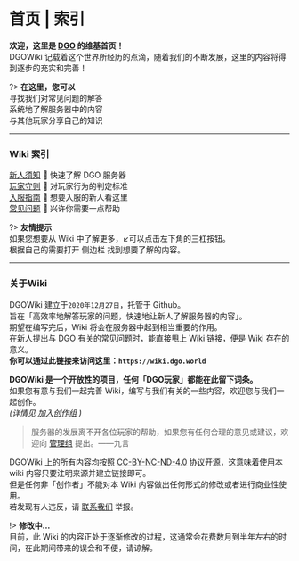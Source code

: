 <!-- index -->

# 首页 | 索引

 **欢迎，这里是 [DGO](notice/about) 的维基首页！** <br/>
DGOWiki 记载着这个世界所经历的点滴，随着我们的不断发展，这里的内容将得到逐步的充实和完善！

?> **在这里，您可以** <br/>
  寻找我们对常见问题的解答<br/>
  系统地了解服务器中的内容<br/>
  与其他玩家分享自己的知识

---

### Wiki 索引

[新人须知](notice/server) 📢 快速了解 DGO 服务器<br/>
[玩家守则](notice/rules) 📜 对玩家行为的判定标准<br/>
[入服指南](guide/join) 🧭 想要入服的新人看这里<br/>
[常见问题](_404) 🙋 兴许你需要一点帮助

?> **友情提示** <br/>
如果您想要从 Wiki 中了解更多，↙️可以点击左下角的三杠按钮。<br/>
根据自己的需要打开 <kbd>侧边栏</kbd> 找到想要了解的内容。

---

### 关于Wiki

DGOWiki 建立于`2020年12月27日`，托管于 Github。<br/>
旨在「高效率地解答玩家的问题，快速地让新人了解服务器的内容」。<br/>
期望在编写完后，Wiki 将会在服务器中起到相当重要的作用。<br/>
在新人提出与 DGO 有关的常见问题时，能直接甩上 Wiki 链接，便是 Wiki 存在的意义。<br/>
 **你可以通过此链接来访问这里：`https://wiki.dgo.world`** 
 
 **DGOWiki 是一个开放性的项目，任何「DGO玩家」都能在此留下词条。** <br/>
如果您有意与我们一起完善 Wiki，编写与我们有关的一些内容，欢迎您与我们一起创作。<br/>
*(详情见 [加入创作组](other/joinCreation) )* 

> 服务器的发展离不开各位玩家的帮助，如果您有任何合理的意见或建议，欢迎向 [管理组]() 提出。——九言

DGOWiki 上的所有内容均按照 [CC-BY-NC-ND-4.0](https://creativecommons.org/licenses/by-nc-nd/4.0/) 协议开源，这意味着使用本 wiki 内容只要注明来源并建立链接即可。<br/>
但是任何非「创作者」不能对本 Wiki 内容做出任何形式的修改或者进行商业性使用。<br/>
若发现有人违反，请 [联系我们](other/contact) 举报。

!> **修改中...** <br/>
目前，此 Wiki 的内容正处于逐渐修改的过程，这通常会花费数月到半年左右的时间，在此期间带来的误会和不便，请谅解。
